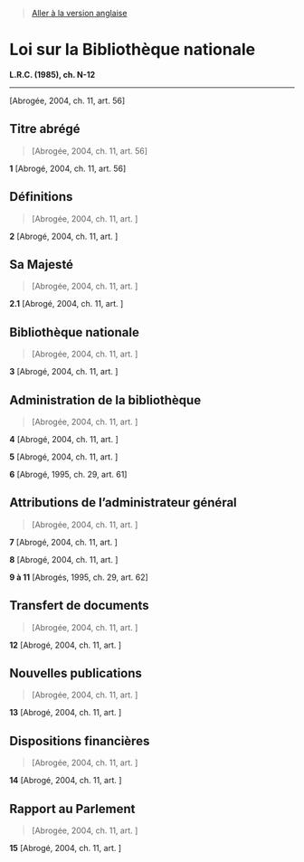 > [Aller à la version anglaise](/en/Acts/Revised%20Statutes%20of%20Canada/N/N-12.md)

# Loi sur la Bibliothèque nationale

**L.R.C. (1985), ch. N-12**


----------


[Abrogée,  2004, ch. 11, art. 56]



## Titre abrégé
> [Abrogée,  2004, ch. 11, art. 56]



**1** [Abrogé,  2004, ch. 11, art. 56]




## Définitions
> [Abrogée,  2004, ch. 11, art. ]



**2** [Abrogé,  2004, ch. 11, art. ]




## Sa Majesté
> [Abrogée,  2004, ch. 11, art. ]



**2.1** [Abrogé,  2004, ch. 11, art. ]




## Bibliothèque nationale
> [Abrogée,  2004, ch. 11, art. ]



**3** [Abrogé,  2004, ch. 11, art. ]




## Administration de la bibliothèque
> [Abrogée,  2004, ch. 11, art. ]



**4** [Abrogé,  2004, ch. 11, art. ]



**5** [Abrogé,  2004, ch. 11, art. ]



**6** [Abrogé, 1995, ch. 29, art. 61]




## Attributions de l’administrateur général
> [Abrogée,  2004, ch. 11, art. ]



**7** [Abrogé,  2004, ch. 11, art. ]



**8** [Abrogé,  2004, ch. 11, art. ]



**9 à 11** [Abrogés, 1995, ch. 29, art. 62]




## Transfert de documents
> [Abrogée,  2004, ch. 11, art. ]



**12** [Abrogé,  2004, ch. 11, art. ]




## Nouvelles publications
> [Abrogée,  2004, ch. 11, art. ]



**13** [Abrogé,  2004, ch. 11, art. ]




## Dispositions financières
> [Abrogée,  2004, ch. 11, art. ]



**14** [Abrogé,  2004, ch. 11, art. ]




## Rapport au Parlement
> [Abrogée,  2004, ch. 11, art. ]



**15** [Abrogé,  2004, ch. 11, art. ]


